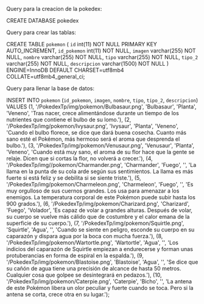 Query para la creacion de la pokedex:

CREATE DATABASE pokedex

Query para crear las tablas:

CREATE TABLE `pokemon` (
`id` int(11) NOT NULL PRIMARY KEY AUTO_INCREMENT,
`id_pokemon` int(11) NOT NULL,
`imagen` varchar(255) NOT NULL,
`nombre` varchar(255) NOT NULL,
`tipo` varchar(255) NOT NULL,
`tipo_2` varchar(255) NOT NULL,
`descripcion` varchar(1500) NOT NULL
) ENGINE=InnoDB DEFAULT CHARSET=utf8mb4 COLLATE=utf8mb4_general_ci;

Query para llenar la base de datos:

INSERT INTO `pokemon` (`id_pokemon`, `imagen`, `nombre`, `tipo`, `tipo_2`, `descripcion`) VALUES
(1, '/PokedexTp/img/pokemon/Bulbasaur.png', 'Bulbasaur', 'Planta', 'Veneno', 'Tras nacer, crece alimentándose durante un tiempo de los nutrientes que contiene el bulbo de su lomo.'),
(2, '/PokedexTp/img/pokemon/Ivysaur.png', 'Ivysaur', 'Planta', 'Veneno', 'Cuando el bulbo florece, se dice que dará buena cosecha. Cuanto más sano esté el Pokémon, más hermoso será el aroma que desprenda el bulbo.'),
(3, '/PokedexTp/img/pokemon/Venusaur.png', 'Venusaur', 'Planta', 'Veneno', 'Cuando está muy sano, el aroma de su flor hace que la gente se relaje. Dicen que si cortas la flor, no volverá a crecer.'),
(4, '/PokedexTp/img//pokemon/Charmander.png', 'Charmander', 'Fuego', '', 'La llama en la punta de su cola arde según sus sentimientos. La llama es más fuerte si está feliz y se debilita si se siente triste.'),
(5, '/PokedexTp/img/pokemon/Charmeleon.png', 'Charmeleon', 'Fuego', '', 'Es muy orgulloso de sus cuernos grandes. Los usa para amenazar a los enemigos. La temperatura corporal de este Pokémon puede subir hasta los 900 grados.'),
(6, '/PokedexTp/img/pokemon/Charizard.png', 'Charizard', 'Fuego', 'Volador', 'Es capaz de volar a grandes alturas. Después de volar, su cuerpo se vuelve más cálido que de costumbre y el calor emana de la superficie de su cuerpo.'),
(7, '/PokedexTp/img/pokemon/Squirtle.png', 'Squirtle', 'Agua', '', 'Cuando se siente en peligro, esconde su cuerpo en su caparazón y dispara agua por la boca con mucha fuerza.'),
(8, '/PokedexTp/img/pokemon/Wartortle.png', 'Wartortle', 'Agua', '', 'Los indicios del caparazón de Squirtle empiezan a endurecerse y forman unas protuberancias en forma de espiral en la espalda.'),
(9, '/PokedexTp/img/pokemon/Blastoise.png', 'Blastoise', 'Agua', '', 'Se dice que su cañón de agua tiene una precisión de alcance de hasta 50 metros. Cualquier cosa que golpee se desintegrará en pedazos.'),
(10, '/PokedexTp/img/pokemon/Caterpie.png', 'Caterpie', 'Bicho', '', 'La antena de este Pokémon libera un olor peculiar y fuerte cuando se toca. Pero si la antena se corta, crece otra en su lugar.');
